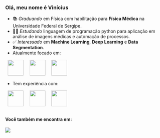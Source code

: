 ### Olá, meu nome é Vinícius

- 📚 *Graduando* em Física com habilitação para **Física Médica** na Universidade Federal de Sergipe.
- 👨‍💻 *Estudando* linguagem de programação python para aplicação em análise de imagens médicas e automação de processos.
- ✅ *Interessado* em **Machine Learning**, **Deep Learning** e **Data Segmentation**.
- Atualmente focado em:
<div display="inline">
  &nbsp;&nbsp;<img width="50" height="50" src="https://cdn.jsdelivr.net/gh/devicons/devicon/icons/python/python-original.svg" />&nbsp;&nbsp;
  &nbsp;&nbsp;<img width="50" height="50" src="https://cdn.jsdelivr.net/gh/devicons/devicon/icons/kaggle/kaggle-original.svg" />&nbsp;&nbsp;
  &nbsp;&nbsp;<img width="50" height="50" src="https://cdn.jsdelivr.net/gh/devicons/devicon/icons/latex/latex-original.svg" />&nbsp;&nbsp;                    
</div>  

- Tem experiência com:
<div display="inline"> 
  &nbsp;&nbsp;<img width="50" height="50" src="https://cdn.jsdelivr.net/gh/devicons/devicon/icons/pandas/pandas-original-wordmark.svg" />&nbsp;&nbsp;                      
  &nbsp;&nbsp;<img width="50" height="50" src="https://cdn.jsdelivr.net/gh/devicons/devicon/icons/numpy/numpy-original-wordmark.svg" />&nbsp;&nbsp;            
  &nbsp;&nbsp;<img width="50" height="50"  src="https://cdn.jsdelivr.net/gh/devicons/devicon/icons/selenium/selenium-original.svg" />&nbsp;&nbsp;          
</div> 

  ##
  
#### Você também me encontra em:  
<a href="https://img.shields.io/badge/LinkedIn-0077B5?style=for-the-badge&logo=linkedin&logoColor=white">
  <img  src="https://img.shields.io/badge/LinkedIn-0077B5?style=for-the-badge&logo=linkedin&logoColor=white" />  
</a>
           
                   
          
          





